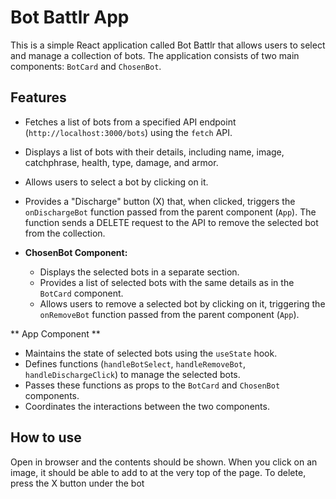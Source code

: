 # Bot Battlr App

This is a simple React application called Bot Battlr that allows users to select and manage a collection of bots. The application consists of two main components: `BotCard` and `ChosenBot`.

## Features

  - Fetches a list of bots from a specified API endpoint (`http://localhost:3000/bots`) using the `fetch` API.
  - Displays a list of bots with their details, including name, image, catchphrase, health, type, damage, and armor.
  - Allows users to select a bot by clicking on it.
  - Provides a "Discharge" button (X) that, when clicked, triggers the `onDischargeBot` function passed from the parent component (`App`). The function sends a DELETE request to the API to remove the selected bot from the collection.

- **ChosenBot Component:**
  - Displays the selected bots in a separate section.
  - Provides a list of selected bots with the same details as in the `BotCard` component.
  - Allows users to remove a selected bot by clicking on it, triggering the `onRemoveBot` function passed from the parent component (`App`).

 ** App Component **
  - Maintains the state of selected bots using the `useState` hook.
  - Defines functions (`handleBotSelect`, `handleRemoveBot`, `handleDischargeClick`) to manage the selected bots.
  - Passes these functions as props to the `BotCard` and `ChosenBot` components.
  - Coordinates the interactions between the two components.

  ## How to use
  Open in browser and the contents should be shown.
  When you click on an image, it should be able to add to at the very top of the page.
  To delete, press the X button under the bot


